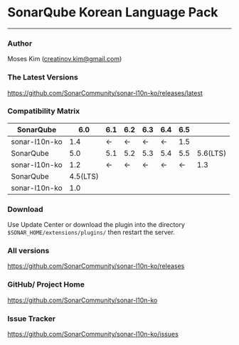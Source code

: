 # SonarQube Korean Language Pack

---

### Author

Moses Kim (<creatinov.kim@gmail.com>)

### The Latest Versions

https://github.com/SonarCommunity/sonar-l10n-ko/releases/latest


### Compatibility Matrix

| SonarQube     | 6.0      | 6.1 | 6.2 | 6.3 | 6.4 | 6.5 |          |
|---------------|----------|-----|-----|-----|-----|-----|----------|
| sonar-l10n-ko | 1.4      | <-  | <-  | <-  | <-  | 1.5 |          |
| SonarQube     | 5.0      | 5.1 | 5.2 | 5.3 | 5.4 | 5.5 | 5.6(LTS) |
| sonar-l10n-ko | 1.2      | <-  | <-  | <-  | <-  | <-  | 1.3      |
| SonarQube     | 4.5(LTS) |     |     |     |     |     |          |
| sonar-l10n-ko | 1.0      |     |     |     |     |     |          |


### Download

Use Update Center or download the plugin into the directory `$SONAR_HOME/extensions/plugins/` then restart the server.


### All versions

https://github.com/SonarCommunity/sonar-l10n-ko/releases


### GitHub/ Project Home

https://github.com/SonarCommunity/sonar-l10n-ko


### Issue Tracker

https://github.com/SonarCommunity/sonar-l10n-ko/issues

